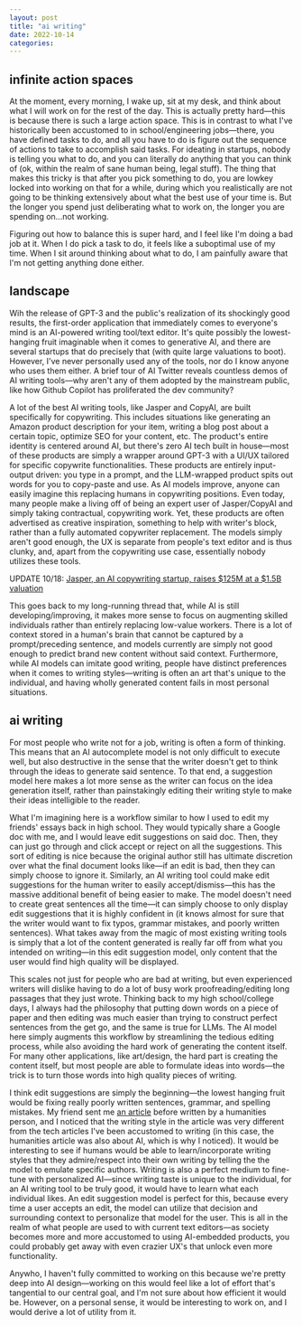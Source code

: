 ```yaml
---
layout: post
title: "ai writing"
date: 2022-10-14
categories:
---
```

## infinite action spaces
At the moment, every morning, I wake up, sit at my desk, and think about what I will work on for the rest of the day. This is actually pretty hard—this is because there is such a large action space. This is in contrast to what I've historically been accustomed to in school/engineering jobs—there, you have defined tasks to do, and all you have to do is figure out the sequence of actions to take to accomplish said tasks. For ideating in startups, nobody is telling you what to do, and you can literally do anything that you can think of (ok, within the realm of sane human being, legal stuff). The thing that makes this tricky is that after you pick something to do, you are lowkey locked into working on that for a while, during which you realistically are not going to be thinking extensively about what the best use of your time is. But the longer you spend just deliberating what to work on, the longer you are spending on...not working. 

Figuring out how to balance this is super hard, and I feel like I'm doing a bad job at it. When I do pick a task to do, it feels like a suboptimal use of my time. When I sit around thinking about what to do, I am painfully aware that I'm not getting anything done either. 

## landscape
Wih the release of GPT-3 and the public's realization of its shockingly good results, the first-order application that immediately comes to everyone's mind is an AI-powered writing tool/text editor. It's quite possibly the lowest-hanging fruit imaginable when it comes to generative AI, and there are several startups that do precisely that (with quite large valuations to boot). However, I've never personally used any of the tools, nor do I know anyone who uses them either. A brief tour of AI Twitter reveals countless demos of AI writing tools—why aren't any of them adopted by the mainstream public, like how Github Copilot has proliferated the dev community?

A lot of the best AI writing tools, like Jasper and CopyAI, are built specifically for copywriting. This includes situations like generating an Amazon product description for your item, writing a blog post about a certain topic, optimize SEO for your content, etc. The product's entire identity is centered around AI, but there's zero AI tech built in house—most of these products are simply a wrapper around GPT-3 with a UI/UX tailored for specific copywrite functionalities. These products are entirely input-output driven: you type in a prompt, and the LLM-wrapped product spits out words for you to copy-paste and use. As AI models improve, anyone can easily imagine this replacing humans in copywriting positions. Even today, many people make a living off of being an expert user of Jasper/CopyAI and simply taking contractual, copywriting work. Yet, these products are often advertised as creative inspiration, something to help with writer's block, rather than a fully automated copywriter replacement. The models simply aren't good enough, the UX is separate from people's text editor and is thus clunky, and, apart from the copywriting use case, essentially nobody utilizes these tools.

UPDATE 10/18: [Jasper, an AI copywriting startup, raises $125M at a $1.5B valuation](https://techcrunch.com/2022/10/18/ai-content-platform-jasper-raises-125m-at-a-1-7b-valuation/)

This goes back to my long-running thread that, while AI is still developing/improving, it makes more sense to focus on augmenting skilled individuals rather than entirely replacing low-value workers. There is a lot of context stored in a human's brain that cannot be captured by a prompt/preceding sentence, and models currently are simply not good enough to predict brand new content without said context. Furthermore, while AI models can imitate good writing, people have distinct preferences when it comes to writing styles—writing is often an art that's unique to the individual, and having wholly generated content fails in most personal situations.

## ai writing
For most people who write not for a job, writing is often a form of thinking. This means that an AI autocomplete model is not only difficult to execute well, but also destructive in the sense that the writer doesn't get to think through the ideas to generate said sentence. To that end, a suggestion model here makes a lot more sense as the writer can focus on the idea generation itself, rather than painstakingly editing their writing style to make their ideas intelligible to the reader.

What I'm imagining here is a workflow similar to how I used to edit my friends' essays back in high school. They would typically share a Google doc with me, and I would leave edit suggestions on said doc. Then, they can just go through and click accept or reject on all the suggestions. This sort of editing is nice because the original author still has ultimate discretion over what the final document looks like—if an edit is bad, then they can simply choose to ignore it. Similarly, an AI writing tool could make edit suggestions for the human writer to easily accept/dismiss—this has the massive additional benefit of being easier to make. The model doesn't need to create great sentences all the time—it can simply choose to only display edit suggestions that it is highly confident in (it knows almost for sure that the writer would want to fix typos, grammar mistakes, and poorly written sentences). What takes away from the magic of most existing writing tools is simply that a lot of the content generated is really far off from what you intended on writing—in this edit suggestion model, only content that the user would find high quality will be displayed.

This scales not just for people who are bad at writing, but even experienced writers will dislike having to do a lot of busy work proofreading/editing long passages that they just wrote. Thinking back to my high school/college days, I always had the philosophy that putting down words on a piece of paper and then editing was much easier than trying to construct perfect sentences from the get go, and the same is true for LLMs. The AI model here simply augments this workflow by streamlining the tedious editing process, while also avoiding the hard work of generating the content itself. For many other applications, like art/design, the hard part is creating the content itself, but most people are able to formulate ideas into words—the trick is to turn those words into high quality pieces of writing.

I think edit suggestions are simply the beginning—the lowest hanging fruit would be fixing really poorly written sentences, grammar, and spelling mistakes. My friend sent me [an article](https://erikhoel.substack.com/p/ai-art-isnt-art) before written by a humanities person, and I noticed that the writing style in the article was very different from the tech articles I've been accustomed to writing (in this case, the humanities article was also about AI, which is why I noticed). It would be interesting to see if humans would be able to learn/incorporate writing styles that they admire/respect into their own writing by telling the the model to emulate specific authors. Writing is also a perfect medium to fine-tune with personalized AI—since writing taste is unique to the individual, for an AI writing tool to be truly good, it would have to learn what each individual likes. An edit suggestion model is perfect for this, because every time a user accepts an edit, the model can utilize that decision and surrounding context to personalize that model for the user. This is all in the realm of what people are used to with current text editors—as society becomes more and more accustomed to using AI-embedded products, you could probably get away with even crazier UX's that unlock even more functionality.

Anywho, I haven't fully committed to working on this because we're pretty deep into AI design—working on this would feel like a lot of effort that's tangential to our central goal, and I'm not sure about how efficient it would be. However, on a personal sense, it would be interesting to work on, and I would derive a lot of utility from it.
